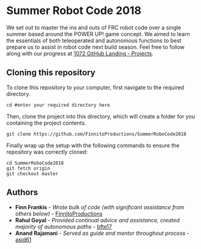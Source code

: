 # Summer Robot Code 2018
We set out to master the ins and outs of FRC robot code over a single summer based around the POWER UP! game concept. We aimed to learn the essentials of both teleoperated and autonomous functions to best prepare us to assist in robot code next build season. Feel free to follow along with our progress at [1072 GitHub Landing - Projects](harkerrobo.github.io/projects.html).
## Cloning this repository
To clone this repository to your computer, first navigate to the required directory.
```
cd #enter your required directory here
```
Then, clone the project into this directory, which will create a folder for you containing the project contents.
```
git clone https://github.com/FinnitoProductions/SummerRoboCode2018
```
Finally wrap up the setup with the following commands to ensure the repository was correctly cloned:
```
cd SummerRoboCode2018
git fetch origin 
git checkout master
```
## Authors
* **Finn Frankis** - *Wrote bulk of code (with significant assistance from others below)* - [FinnitoProductions](https://github.com/FinnitoProductions)
* **Rahul Goyal** - *Provided continual advice and assistance, created majority of autonomous paths* - [bfte17](https://github.com/bfte17)
* **Anand Rajamani** - *Served as guide and mentor throughout process* - [asid61](https://github.com/asid61)
